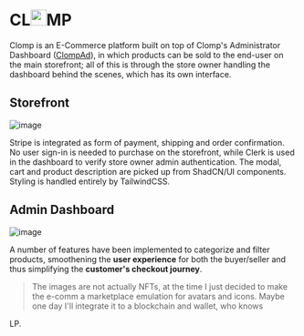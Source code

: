 # CL<img src="https://github.com/lorenzopasqualini/clomp/assets/63103853/a77002f2-10a9-4b49-8d43-e9092a28ef63" width="28" align=”center”>MP

Clomp is an E-Commerce platform built on top of Clomp's Administrator Dashboard ([ClompAd](https://github.com/lorenzopasqualini/clompAd)), in which products can be sold to the end-user on the main storefront; all of this is through the store owner handling the dashboard behind the scenes, which has its own interface.

## Storefront

![image](https://github.com/lorenzopasqualini/clomp/assets/63103853/09ed90e3-15e8-4f19-8963-2bec9a1041f3)

Stripe is integrated as form of payment, shipping and order confirmation. No user sign-in is needed to purchase on the storefront, while Clerk is used in the dashboard to verify store owner admin authentication. The modal, cart and product description are picked up from ShadCN/UI components. Styling is handled entirely by TailwindCSS.

## Admin Dashboard

![image](https://github.com/lorenzopasqualini/clomp/assets/63103853/d1f9f882-7fc5-4678-b086-8ae1705b34a0)

A number of features have been implemented to categorize and filter products, smoothening the **user experience** for both the buyer/seller and thus simplifying the **customer's checkout journey**.

>The images are not actually NFTs, at the time I just decided to make the e-comm a marketplace emulation for avatars and icons. Maybe one day I'll integrate it to a blockchain and wallet, who knows

LP.

